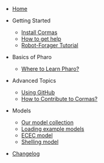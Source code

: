 <!-- docs/_sidebar.md -->

* [Home](/)

* Getting Started
	* [Install Cormas](install.md)
	* [How to get help](contact.md)
	* [Robot-Forager Tutorial](robot-forager.md)

* Basics of Pharo

	* [Where to Learn Pharo?](learn-pharo.md)

* Advanced Topics
	* [Using GitHub](github.md)
	* [How to Contribute to Cormas?](contributing.md)

* Models

	* [Our model collection](models.md)
	* [Loading example models](load-example-models.md)
	* [ECEC model](ecec-model.md)
	* [Shelling model](shelling-model.md)

* [Changelog](changelog.md)